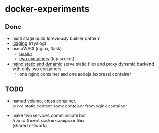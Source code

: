 # docker-experiments

## Done

* [multi stage build](./multi-stage-build/) (previously builder pattern)
* [logging](./logging) (rsyslog)
* use uWSGI (nginx, flask)
    * [basics](./wsgi-0)
    * [two containers](./wsgi) (tcp socket)
* [nginx static and dynamic](./shared-volume)
    serve static files and proxy dynamic backend with only two containers
    - one nginx container and one nodejs (express) container

## TODO

* named volume, cross container.  
  serve static content some container from nginx container

* make two services communicate but  
  from different docker-compose files  
  (shared network)


